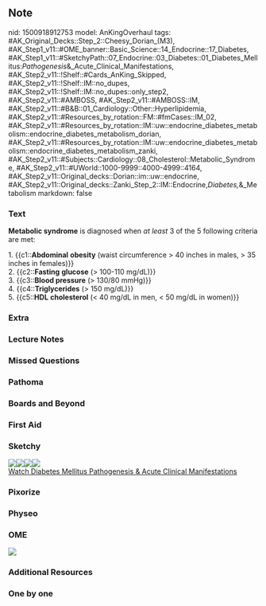 ## Note
nid: 1500918912753
model: AnKingOverhaul
tags: #AK_Original_Decks::Step_2::Cheesy_Dorian_(M3), #AK_Step1_v11::#OME_banner::Basic_Science::14_Endocrine::17_Diabetes, #AK_Step1_v11::#SketchyPath::07_Endocrine::03_Diabetes::01_Diabetes_Mellitus:_Pathogenesis_&_Acute_Clinical_Manifestations, #AK_Step2_v11::!Shelf::#Cards_AnKing_Skipped, #AK_Step2_v11::!Shelf::IM::no_dupes, #AK_Step2_v11::!Shelf::IM::no_dupes::only_step2, #AK_Step2_v11::#AMBOSS, #AK_Step2_v11::#AMBOSS::IM, #AK_Step2_v11::#B&B::01_Cardiology::Other::Hyperlipidemia, #AK_Step2_v11::#Resources_by_rotation::FM::#fmCases::IM_02, #AK_Step2_v11::#Resources_by_rotation::IM::uw::endocrine_diabetes_metabolism::endocrine_diabetes_metabolism_dorian, #AK_Step2_v11::#Resources_by_rotation::IM::uw::endocrine_diabetes_metabolism::endocrine_diabetes_metabolism_zanki, #AK_Step2_v11::#Subjects::Cardiology::08_Cholesterol::Metabolic_Syndrome, #AK_Step2_v11::#UWorld::1000-9999::4000-4999::4164, #AK_Step2_v11::Original_decks::Dorian::im::uw::endocrine, #AK_Step2_v11::Original_decks::Zanki_Step_2::IM::Endocrine,_Diabetes,_&_Metabolism
markdown: false

### Text
<b>Metabolic syndrome</b> is diagnosed when <i>at least</i> 3 of
the 5 following criteria are met:
<div>
  1. {{c1::<b>Abdominal</b> <b>obesity</b> (waist circumference
  > 40 inches in males, > 35 inches in females)}}
</div>
<div>
  2. {{c2::<b>Fasting</b> <b>glucose</b> (> 100-110 mg/dL)}}
</div>
<div>
  3. {{c3::<b>Blood pressure</b> (> 130/80 mmHg)}}
</div>
<div>
  4. {{c4::<b>Triglycerides</b> (> 150 mg/dL)}}
</div>
<div>
  5. {{c5::<b>HDL</b> <b>cholesterol</b> (< 40 mg/dL in men,
  < 50 mg/dL in women)}}
</div>

### Extra


### Lecture Notes


### Missed Questions


### Pathoma


### Boards and Beyond


### First Aid


### Sketchy
<div><img src=
"clip_image002-de4ad60b7ab882b95f4a198ba8f74a5f2bd46a4c.jpg"><img src="clip_image003-98e8127b41a47266032df74471b271a0e5eb961d.jpg"><img src="clip_image001-1c7fd4537dfe69a8db0c8f3f031f7c542a6bb430.jpg"><img src="clip_image004-5a3df738fd18ff38f598b4d021511c7db2addaf1.jpg"></div><a href="https://dashboard.sketchy.com/study/medical/courses/medical-pathophysiology/units/medical-pathophysiology-endocrine/videos/medical-pathophysiology-endocrine-diabetes-diabetes-mellitus-pathogenesis-and-acute-clinical-manifestations?utm_source=anki&utm_medium=partnership&utm_campaign=february_update&utm_content=medical">Watch
Diabetes Mellitus Pathogenesis & Acute Clinical Manifestations</a>

### Pixorize


### Physeo


### OME
<div class="ome-widget">
  <a href=
  "https://onlinemeded.org/spa/endocrine/diabetes/acquire?ref=anki">
  <img src="_OME_AnkiFlashcards_Lesson_3.png"></a>
</div>

### Additional Resources


### One by one

